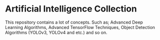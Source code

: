 # Artificial Intelligence Collection
This repository contains a lot of concepts. Such as; Advanced Deep Learning Algorithms, Advanced TensorFlow Techniques, Object Detection Algorithms (YOLOv3, YOLOv4 and etc.) and so on.
